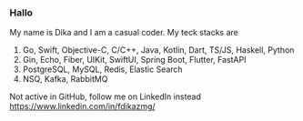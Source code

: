 ### Hallo
My name is Dika and I am a casual coder. My teck stacks are 

1. Go, Swift, Objective-C, C/C++, Java, Kotlin, Dart, TS/JS, Haskell, Python
2. Gin, Echo, Fiber, UIKit, SwiftUI, Spring Boot, Flutter, FastAPI
3. PostgreSQL, MySQL, Redis, Elastic Search
4. NSQ, Kafka, RabbitMQ

Not active in GitHub, follow me on LinkedIn instead https://www.linkedin.com/in/fdikazmg/
